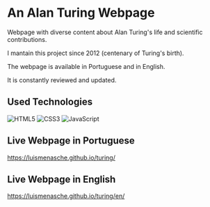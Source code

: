 # An Alan Turing Webpage

Webpage with diverse content about Alan 
Turing's life and scientific contributions.

I mantain this project since 2012 (centenary of Turing's birth).

The webpage is available in Portuguese and in English.

It is constantly reviewed and updated.

## Used Technologies

![HTML5](https://img.shields.io/badge/HTML5-E34F26?style=for-the-badge&logo=html5&logoColor=white) ![CSS3](https://img.shields.io/badge/CSS3-1572B6?style=for-the-badge&logo=css3&logoColor=white) ![JavaScript](https://img.shields.io/badge/JavaScript-F7DF1E?style=for-the-badge&logo=javascript&logoColor=black)

## Live Webpage in Portuguese

https://luismenasche.github.io/turing/

## Live Webpage in English

https://luismenasche.github.io/turing/en/
